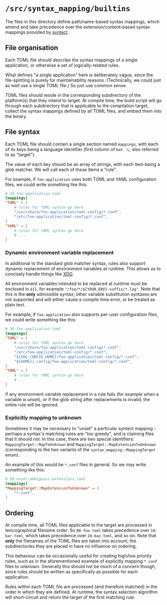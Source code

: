 # `/src/syntax_mapping/builtins`

The files in this directory define path/name-based syntax mappings, which amend
and take precedence over the extension/content-based syntax mappings provided by
[syntect](https://github.com/trishume/syntect).

## File organisation

Each TOML file should describe the syntax mappings of a single application, or
otherwise a set of logically-related rules.

What defines "a single application" here is deliberately vague, since the
file-splitting is purely for maintainability reasons. (Technically, we could
just as well use a single TOML file.) So just use common sense.

TOML files should reside in the corresponding subdirectory of the platform(s)
that they intend to target. At compile time, the build script will go through
each subdirectory that is applicable to the compilation target, collect the
syntax mappings defined by all TOML files, and embed them into the binary.

## File syntax

Each TOML file should contain a single section named `mappings`, with each of
its keys being a language identifier (first column of `bat -L`; also referred to
as "target").

The value of each key should be an array of strings, with each item being a glob
matcher. We will call each of these items a "rule".

For example, if `foo-application` uses both TOML and YAML configuration files,
we could write something like this:

```toml
# 30-foo-application.toml
[mappings]
"TOML" = [
    # rules for TOML syntax go here
    "/usr/share/foo-application/toml-config/*.conf",
    "/etc/foo-application/toml-config/*.conf",
]
"YAML" = [
    # rules for YAML syntax go here
    # ...
]
```

### Dynamic environment variable replacement

In additional to the standard glob matcher syntax, rules also support dynamic
replacement of environment variables at runtime. This allows us to concisely
handle things like [XDG](https://specifications.freedesktop.org/basedir-spec/latest/).

All environment variables intended to be replaced at runtime must be enclosed in
`${}`, for example `"/foo/*/${YOUR_ENV}-suffix/*.log"`. Note that this is the
**only** admissible syntax; other variable substitution syntaxes are not
supported and will either cause a compile time error, or be treated as plain
text.

For example, if `foo-application` also supports per-user configuration files, we
could write something like this:

```toml
# 30-foo-application.toml
[mappings]
"TOML" = [
    # rules for TOML syntax go here
    "/usr/share/foo-application/toml-config/*.conf",
    "/etc/foo-application/toml-config/*.conf",
    "${XDG_CONFIG_HOME}/foo-application/toml-config/*.conf",
    "${HOME}/.config/foo-application/toml-config/*.conf",
]
"YAML" = [
    # rules for YAML syntax go here
    # ...
]
```

If any environment variable replacement in a rule fails (for example when a
variable is unset), or if the glob string after replacements is invalid, the
entire rule will be ignored.

### Explicitly mapping to unknown

Sometimes it may be necessary to "unset" a particular syntect mapping - perhaps
a syntax's matching rules are "too greedy", and is claiming files that it should
not. In this case, there are two special identifiers:
`MappingTarget::MapToUnknown` and `MappingTarget::MapExtensionToUnknown`
(corresponding to the two variants of the `syntax_mapping::MappingTarget` enum).

An example of this would be `*.conf` files in general. So we may write something
like this:

```toml
# 99-unset-ambiguous-extensions.toml
[mappings]
"MappingTarget::MapExtensionToUnknown" = [
    "*.conf",
]
```

## Ordering

At compile time, all TOML files applicable to the target are processed in
lexicographical filename order. So `00-foo.toml` takes precedence over
`10-bar.toml`, which takes precedence over `20-baz.toml`, and so on. Note that
**only** the filenames of the TOML files are taken into account; the
subdirectories they are placed in have no influence on ordering.

This behaviour can be occasionally useful for creating high/low priority rules,
such as in the aforementioned example of explicitly mapping `*.conf` files to
unknown. Generally this should not be much of a concern though, since rules
should be written as specifically as possible for each application.

Rules within each TOML file are processed (and therefore matched) in the order
in which they are defined. At runtime, the syntax selection algorithm will
short-circuit and return the target of the first matching rule.
